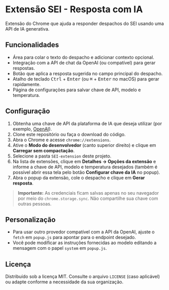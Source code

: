 # Extensão SEI - Resposta com IA

Extensão do Chrome que ajuda a responder despachos do SEI usando uma API de IA generativa.

## Funcionalidades

- Área para colar o texto do despacho e adicionar contexto opcional.
- Integração com a API de chat da OpenAI (ou compatível) para gerar respostas.
- Botão que aplica a resposta sugerida no campo principal do despacho.
- Atalho de teclado <kbd>Ctrl</kbd> + <kbd>Enter</kbd> (ou <kbd>⌘</kbd> + <kbd>Enter</kbd> no macOS) para gerar rapidamente.
- Página de configurações para salvar chave de API, modelo e temperatura.

## Configuração

1. Obtenha uma chave de API da plataforma de IA que deseja utilizar (por exemplo, [OpenAI](https://platform.openai.com/)).
2. Clone este repositório ou faça o download do código.
3. Abra o Chrome e acesse `chrome://extensions`.
4. Ative o **Modo do desenvolvedor** (canto superior direito) e clique em **Carregar sem compactação**.
5. Selecione a pasta `SEI-extension` deste projeto.
6. Na lista de extensões, clique em **Detalhes → Opções da extensão** e informe a chave de API, modelo e temperatura desejados (também é possível abrir essa tela pelo botão **Configurar chave da IA** no popup).
7. Abra o popup da extensão, cole o despacho e clique em **Gerar resposta**.

> **Importante:** As credenciais ficam salvas apenas no seu navegador por meio do `chrome.storage.sync`. Não compartilhe sua chave com outras pessoas.

## Personalização

- Para usar outro provedor compatível com a API da OpenAI, ajuste o `fetch` em `popup.js` para apontar para o endpoint desejado.
- Você pode modificar as instruções fornecidas ao modelo editando a mensagem com o papel `system` em `popup.js`.

## Licença

Distribuído sob a licença MIT. Consulte o arquivo `LICENSE` (caso aplicável) ou adapte conforme a necessidade da sua organização.

